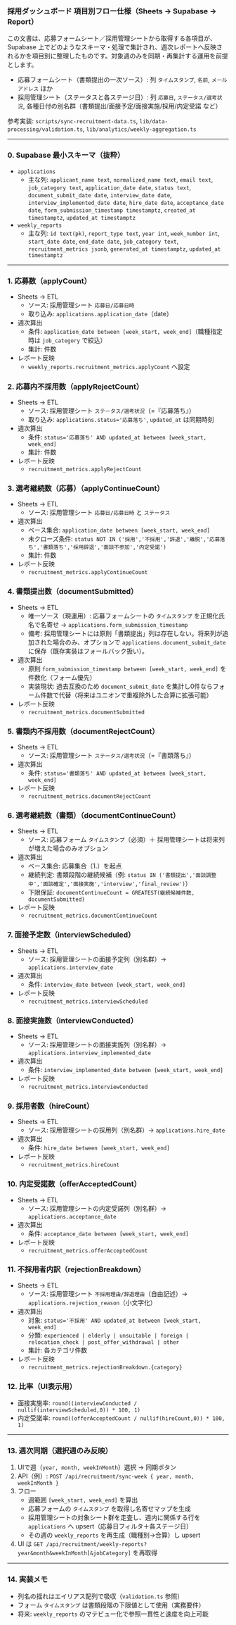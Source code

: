 ### 採用ダッシュボード 項目別フロー仕様（Sheets → Supabase → Report）

この文書は、応募フォームシート／採用管理シートから取得する各項目が、Supabase 上でどのようなスキーマ・処理で集計され、週次レポートへ反映されるかを項目別に整理したものです。対象週のみを同期・再集計する運用を前提とします。

- 応募フォームシート（書類提出の一次ソース）: 列 `タイムスタンプ`, `名前`, `メールアドレス` ほか
- 採用管理シート（ステータスと各ステージ日）: 列 `応募日`, `ステータス/選考状況`, 各種日付の別名群（書類提出/面接予定/面接実施/採用/内定受諾 など）

参考実装: `scripts/sync-recruitment-data.ts`, `lib/data-processing/validation.ts`, `lib/analytics/weekly-aggregation.ts`

---

### 0. Supabase 最小スキーマ（抜粋）
- `applications`
  - 主な列: `applicant_name text`, `normalized_name text`, `email text`, `job_category text`, `application_date date`, `status text`,
    `document_submit_date date`, `interview_date date`, `interview_implemented_date date`, `hire_date date`, `acceptance_date date`,
    `form_submission_timestamp timestamptz`, `created_at timestamptz`, `updated_at timestamptz`
- `weekly_reports`
  - 主な列: `id text(pk)`, `report_type text`, `year int`, `week_number int`, `start_date date`, `end_date date`,
    `job_category text`, `recruitment_metrics jsonb`, `generated_at timestamptz`, `updated_at timestamptz`

---

### 1. 応募数（applyCount）
- Sheets → ETL
  - ソース: 採用管理シート `応募日/応募日時`
  - 取り込み: `applications.application_date`（date）
- 週次算出
  - 条件: `application_date between [week_start, week_end]`（職種指定時は `job_category` で絞込）
  - 集計: 件数
- レポート反映
  - `weekly_reports.recruitment_metrics.applyCount` へ設定

### 2. 応募内不採用数（applyRejectCount）
- Sheets → ETL
  - ソース: 採用管理シート `ステータス/選考状況`（=『応募落ち』）
  - 取り込み: `applications.status='応募落ち'`, `updated_at` は同期時刻
- 週次算出
  - 条件: `status='応募落ち' AND updated_at between [week_start, week_end]`
  - 集計: 件数
- レポート反映
  - `recruitment_metrics.applyRejectCount`

### 3. 選考継続数（応募）（applyContinueCount）
- Sheets → ETL
  - ソース: 採用管理シート `応募日/応募日時` と `ステータス`
- 週次算出
  - ベース集合: `application_date between [week_start, week_end]`
  - 未クローズ条件: `status NOT IN ('採用','不採用','辞退','離脱','応募落ち','書類落ち','採用辞退','面談不参加','内定受諾')`
  - 集計: 件数
- レポート反映
  - `recruitment_metrics.applyContinueCount`

### 4. 書類提出数（documentSubmitted）
- Sheets → ETL
  - 唯一ソース（現運用）: 応募フォームシートの `タイムスタンプ` を正規化氏名で名寄せ → `applications.form_submission_timestamp`
  - 備考: 採用管理シートには原則「書類提出」列は存在しない。将来列が追加された場合のみ、オプションで `applications.document_submit_date` に保存（既存実装はフォールバック扱い）。
- 週次算出
  - 原則 `form_submission_timestamp between [week_start, week_end]` を件数化（フォーム優先）
  - 実装現状: 過去互換のため `document_submit_date` を集計し0件ならフォーム件数で代替（将来はユニオンで重複除外した合算に拡張可能）
- レポート反映
  - `recruitment_metrics.documentSubmitted`

### 5. 書類内不採用数（documentRejectCount）
- Sheets → ETL
  - ソース: 採用管理シート `ステータス/選考状況`（=『書類落ち』）
- 週次算出
  - 条件: `status='書類落ち' AND updated_at between [week_start, week_end]`
- レポート反映
  - `recruitment_metrics.documentRejectCount`

### 6. 選考継続数（書類）（documentContinueCount）
- Sheets → ETL
  - ソース: 応募フォーム `タイムスタンプ`（必須）＋ 採用管理シートは将来列が増えた場合のみオプション
- 週次算出
  - ベース集合: 応募集合（1.）を起点
  - 継続判定: 書類段階の継続候補（例: `status IN ('書類提出','面談調整中','面談確定','面接実施','interview','final_review')`）
  - 下限保証: `documentContinueCount = GREATEST(継続候補件数, documentSubmitted)`
- レポート反映
  - `recruitment_metrics.documentContinueCount`

### 7. 面接予定数（interviewScheduled）
- Sheets → ETL
  - ソース: 採用管理シートの面接予定列（別名群）→ `applications.interview_date`
- 週次算出
  - 条件: `interview_date between [week_start, week_end]`
- レポート反映
  - `recruitment_metrics.interviewScheduled`

### 8. 面接実施数（interviewConducted）
- Sheets → ETL
  - ソース: 採用管理シートの面接実施列（別名群）→ `applications.interview_implemented_date`
- 週次算出
  - 条件: `interview_implemented_date between [week_start, week_end]`
- レポート反映
  - `recruitment_metrics.interviewConducted`

### 9. 採用者数（hireCount）
- Sheets → ETL
  - ソース: 採用管理シートの採用列（別名群）→ `applications.hire_date`
- 週次算出
  - 条件: `hire_date between [week_start, week_end]`
- レポート反映
  - `recruitment_metrics.hireCount`

### 10. 内定受諾数（offerAcceptedCount）
- Sheets → ETL
  - ソース: 採用管理シートの内定受諾列（別名群）→ `applications.acceptance_date`
- 週次算出
  - 条件: `acceptance_date between [week_start, week_end]`
- レポート反映
  - `recruitment_metrics.offerAcceptedCount`

### 11. 不採用者内訳（rejectionBreakdown）
- Sheets → ETL
  - ソース: 採用管理シート `不採用理由/辞退理由`（自由記述）→ `applications.rejection_reason`（小文字化）
- 週次算出
  - 対象: `status='不採用' AND updated_at between [week_start, week_end]`
  - 分類: `experienced | elderly | unsuitable | foreign | relocation_check | post_offer_withdrawal | other`
  - 集計: 各カテゴリ件数
- レポート反映
  - `recruitment_metrics.rejectionBreakdown.{category}`

### 12. 比率（UI表示用）
- 面接実施率: `round((interviewConducted / nullif(interviewScheduled,0)) * 100, 1)`
- 内定受諾率: `round((offerAcceptedCount / nullif(hireCount,0)) * 100, 1)`

---

### 13. 週次同期（選択週のみ反映）
1) UIで週（`year, month, weekInMonth`）選択 → 同期ボタン
2) API（例）: `POST /api/recruitment/sync-week { year, month, weekInMonth }`
3) フロー
   - 週範囲 `[week_start, week_end]` を算出
   - 応募フォームの `タイムスタンプ` を取得し名寄せマップを生成
   - 採用管理シートの対象シート群を走査し、週内に関係する行を `applications` へ upsert（応募日フィルタ＋各ステージ日）
   - その週の `weekly_reports` を再生成（職種別→合算）し upsert
4) UI は `GET /api/recruitment/weekly-reports?year&month&weekInMonth[&jobCategory]` を再取得

---

### 14. 実装メモ
- 列名の揺れはエイリアス配列で吸収（`validation.ts` 参照）
- フォーム `タイムスタンプ` は書類段階の下限値として使用（実務要件）
- 将来: `weekly_reports` のマテビュー化で参照一貫性と速度を向上可能
